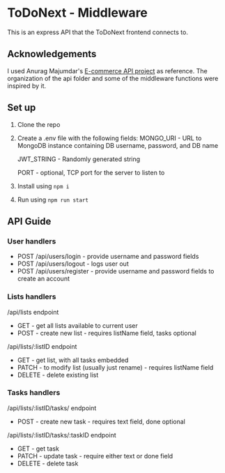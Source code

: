 # ToDoNext - Middleware

This is an express API that the ToDoNext frontend connects to.

## Acknowledgements
I used Anurag Majumdar's [E-commerce API project](https://github.com/anurag-majumdar/ecommerce-rest-api/) as reference. The organization of the api folder and some of the middleware functions were inspired by it.

## Set up
1. Clone the repo
2. Create a .env file with the following fields:
    MONGO_URI - URL to MongoDB instance containing DB username, password, and DB name

    JWT_STRING - Randomly generated string
    
    PORT - optional, TCP port for the server to listen to
3. Install using `npm i`
4. Run using `npm run start`

## API Guide

### User handlers
* POST /api/users/login - provide username and password fields
* POST /api/users/logout - logs user out
* POST /api/users/register - provide username and password fields to create an account

### Lists handlers
/api/lists endpoint

* GET - get all lists available to current user
* POST - create new list - requires listName field, tasks optional

/api/lists/:listID endpoint
+ GET - get list, with all tasks embedded
+ PATCH - to modify list (usually just rename) - requires listName field
+ DELETE - delete existing list 

### Tasks handlers
/api/lists/:listID/tasks/ endpoint
+ POST - create new task - requires text field, done optional

/api/lists/:listID/tasks/:taskID endpoint
+ GET - get task  
+ PATCH - update task - require either text or done field
+ DELETE - delete task 
